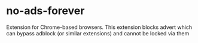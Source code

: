 # no-ads-forever
Extension for Chrome-based browsers. This extension blocks advert which can bypass adblock (or similar extensions) and cannot be locked via them
